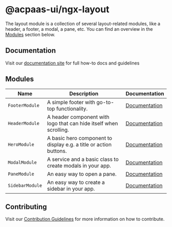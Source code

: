 # @acpaas-ui/ngx-layout

The layout module is a collection of several layout-related modules, like a header, a footer, a modal, a pane, etc.
You can find an overview in the [Modules](#modules) section below.

## Documentation

Visit our [documentation site](https://acpaas-ui.digipolis.be/) for full how-to docs and guidelines

## <a name="modules"></a>Modules

| Name         | Description | Documentation |
| -----------  | ------ | -------------------------- |
| `FooterModule` | A simple footer with go-to-top functionality.  | [Documentation](src/lib/footer/README.md) |
| `HeaderModule` | A header component with logo that can hide itself when scrolling. | [Documentation](src/lib/header/README.md) |
| `HeroModule` | A basic hero component to display e.g. a title or action buttons. | [Documentation](src/lib/hero/README.md) |
| `ModalModule` | A service and a basic class to create modals in your app. | [Documentation](src/lib/modal/README.md) |
| `PaneModule` | An easy way to open a pane. | [Documentation](src/lib/pane/README.md) |
| `SidebarModule` | An easy way to create a sidebar in your app. | [Documentation](src/lib/sidebar/README.md) |

## Contributing

Visit our [Contribution Guidelines](../../CONTRIBUTING.md) for more information on how to contribute.
